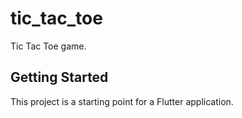 # tic_tac_toe

Tic Tac Toe game.

## Getting Started

This project is a starting point for a Flutter application.
